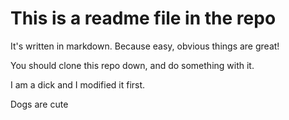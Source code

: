 # This is a readme file in the repo
It's written in markdown.  Because easy, obvious things are great!

You should clone this repo down, and do something with it.

I am a dick and I modified it first.

Dogs are cute
